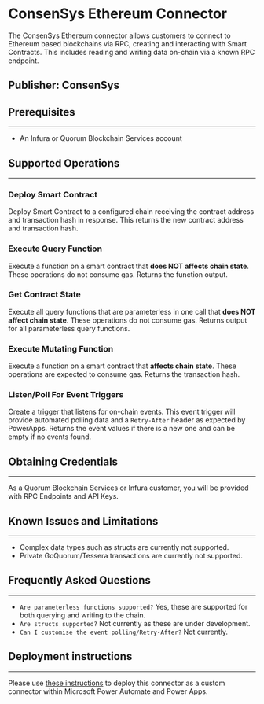 # ConsenSys Ethereum Connector
The ConsenSys Ethereum connector allows customers to connect to Ethereum based blockchains via RPC, creating and interacting with Smart Contracts. This includes reading and writing data on-chain via a known RPC endpoint.

## Publisher: ConsenSys

## Prerequisites
---
* An Infura or Quorum Blockchain Services account

## Supported Operations
---
### Deploy Smart Contract
Deploy Smart Contract to a configured chain receiving the contract address and transaction hash in response. This returns the new contract address and transaction hash.

### Execute Query Function
Execute a function on a smart contract that **does NOT affects chain state**. These operations do not consume gas. Returns the function output.

### Get Contract State
Execute all query functions that are parameterless in one call that **does NOT affect chain state**. These operations do not consume 
gas. Returns output for all parameterless query functions.

### Execute Mutating Function
Execute a function on a smart contract that **affects chain state**. These operations are expected to consume gas. Returns the transaction hash.

### Listen/Poll For Event Triggers
Create a trigger that listens for on-chain events. This event trigger will provide automated polling data and a `Retry-After` header as expected by PowerApps. Returns the event values if there is a new one and can be empty if no events found.

## Obtaining Credentials
---
As a Quorum Blockchain Services or Infura customer, you will be provided with RPC Endpoints and API Keys.

## Known Issues and Limitations
---
* Complex data types such as structs are currently not supported.
* Private GoQuorum/Tessera transactions are currently not supported.

## Frequently Asked Questions
---
* `Are parameterless functions supported?` Yes, these are supported for both querying and writing to the chain.
* `Are structs supported?` Not currently as these are under development.
* `Can I customise the event polling/Retry-After?` Not currently.

## Deployment instructions
---
Please use [these instructions](https://docs.microsoft.com/en-us/connectors/custom-connectors/paconn-cli) to deploy this connector as a custom connector within Microsoft Power Automate and Power Apps.
